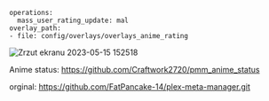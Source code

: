 
    operations:
      mass_user_rating_update: mal
    overlay_path:
    - file: config/overlays/overlays_anime_rating
      
      
![Zrzut ekranu 2023-05-15 152518](https://github.com/Craftwork2720/pmm_anime_rating/assets/130354761/37f150a1-01e8-4521-b8a1-650e1b7c8e9b)

Anime status: https://github.com/Craftwork2720/pmm_anime_status

orginal: https://github.com/FatPancake-14/plex-meta-manager.git
